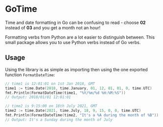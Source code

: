 # GoTime
Time and date formatting in Go can be confusing to read - choose **02** instead of **03** and you get a month not an hour!

Formatting verbs from Python are a lot easier to distinguish between.  This small package allows you to use Python verbs instead of Go verbs.

## Usage
Using the library is as simple as importing then using the one exported function `FormatDateTime`:
```go
// time1 is 12:01:01 on 1st Jan 2018, GMT
time1 := time.Date(2018, time.January, 01, 12, 01, 01, 0, time.UTC)
fmt.Println(FormatDateTime(time1, "%Y/%m/%d %H:%M:%S"))
// Output: 2018/01/01 12:01:01

// time2 is 9:15:00 on 18th July 2021, GMT
time2 := time.Date(2021, time.July, 18, 9, 15, 0, 0, time.UTC)
fmt.Println(FormatDateTime(time2, "It's a %A during the month of %B"))
// Output: It's a Sunday during the month of July
```
